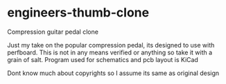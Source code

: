 # engineers-thumb-clone
Compression guitar pedal clone

Just my take on the popular compression pedal, its designed to use with perfboard.
This is not in any means verified or anything so take it with a grain of salt.
Program used for schematics and pcb layout is KiCad

Dont know much about copyrights so I assume its same as original design
